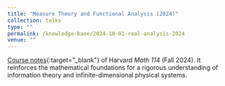 ```yaml
---
title: "Measure Theory and Functional Analysis (2024)"
collection: talks
type: ""
permalink: /knowledge-base/2024-10-01-real-analysis-2024
venue: ""
---
```


[Course notes](https://nlyu1.github.io/real-analysis/){:target="_blank"} of Harvard *Math 114* (Fall 2024). It reinforces the mathematical foundations for a rigorous understanding of information theory and infinite-dimensional physical systems. 